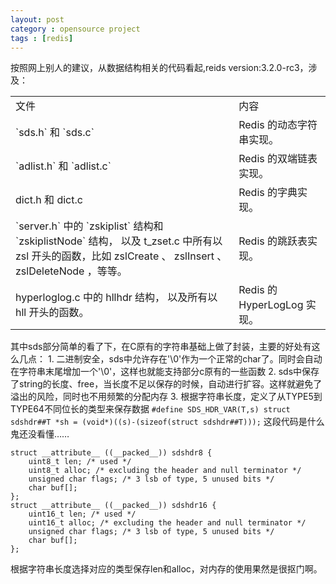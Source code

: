 ```yaml
---
layout: post
category : opensource project
tags : [redis]
---
```

按照网上别人的建议，从数据结构相关的代码看起,reids version:3.2.0-rc3，涉及：
<div class="row">
    <div class="span4">
        <table>
	  <tr>
	    <td>文件</td>
	    <td>内容</td>
	  </tr>
	  <tr>
	    <td>`sds.h` 和 `sds.c`</td>
	    <td>Redis 的动态字符串实现。</td>
	  </tr>
	  <tr>
	    <td>`adlist.h` 和 `adlist.c` </td>
	    <td>Redis 的双端链表实现。</td>
	  </tr>
	  <tr>
	    <td>dict.h 和 dict.c  </td>
	    <td>Redis 的字典实现。</td>
	  </tr>
	  <tr>
	    <td>`server.h` 中的 `zskiplist` 结构和 `zskiplistNode` 结构， 以及 t_zset.c 中所有以 zsl 开头的函数，比如 zslCreate 、 zslInsert 、 zslDeleteNode ，等等。 </td>
	    <td>Redis 的跳跃表实现。</td>
	  </tr>
	  <tr>
	    <td>hyperloglog.c 中的 hllhdr 结构， 以及所有以 hll 开头的函数。 </td>
	    <td> Redis 的 HyperLogLog 实现。</td>
	  </tr>
	</table>
    </div> 
</div>

其中sds部分简单的看了下，在C原有的字符串基础上做了封装，主要的好处有这么几点：
    1. 二进制安全，sds中允许存在'\0'作为一个正常的char了。同时会自动在字符串末尾增加一个'\0'，这样也就能支持部分c原有的一些函数
    2. sds中保存了string的长度、free，当长度不足以保存的时候，自动进行扩容。这样就避免了溢出的风险，同时也不用频繁的分配内存
    3. 根据字符串长度，定义了从TYPE5到TYPE64不同位长的类型来保存数据
`#define SDS_HDR_VAR(T,s) struct sdshdr##T *sh = (void*)((s)-(sizeof(struct sdshdr##T)));` 这段代码是什么鬼还没看懂……
```
struct __attribute__ ((__packed__)) sdshdr8 {
    uint8_t len; /* used */
    uint8_t alloc; /* excluding the header and null terminator */
    unsigned char flags; /* 3 lsb of type, 5 unused bits */
    char buf[];
};
struct __attribute__ ((__packed__)) sdshdr16 {
    uint16_t len; /* used */
    uint16_t alloc; /* excluding the header and null terminator */
    unsigned char flags; /* 3 lsb of type, 5 unused bits */
    char buf[];
};
```
根据字符串长度选择对应的类型保存len和alloc，对内存的使用果然是很抠门啊。
